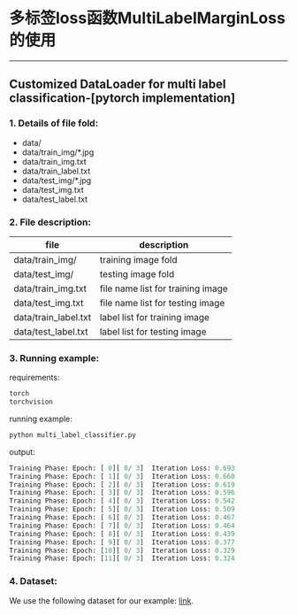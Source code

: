 # 多标签loss函数MultiLabelMarginLoss的使用
---
 Customized DataLoader for multi label classification-[pytorch implementation]
---

### 1. Details of file fold:
- data/
- data/train_img/*.jpg
- data/train_img.txt
- data/train_label.txt
- data/test_img/*.jpg
- data/test_img.txt
- data/test_label.txt

### 2. File description:

| file | description|
|---|---|
|data/train_img/|training image fold|
|data/test_img/|testing image fold|
|data/train_img.txt|file name list for training image |
|data/test_img.txt|file name list for testing image |
|data/train_label.txt|label list for training image|
|data/test_label.txt| label list for testing image|

### 3. Running example:
requirements:
```python
torch
torchvision
```
running example:
```python
python multi_label_classifier.py
```
output:
```python
Training Phase: Epoch: [ 0][ 0/ 3]	Iteration Loss: 0.693
Training Phase: Epoch: [ 1][ 0/ 3]	Iteration Loss: 0.660
Training Phase: Epoch: [ 2][ 0/ 3]	Iteration Loss: 0.619
Training Phase: Epoch: [ 3][ 0/ 3]	Iteration Loss: 0.596
Training Phase: Epoch: [ 4][ 0/ 3]	Iteration Loss: 0.542
Training Phase: Epoch: [ 5][ 0/ 3]	Iteration Loss: 0.509
Training Phase: Epoch: [ 6][ 0/ 3]	Iteration Loss: 0.467
Training Phase: Epoch: [ 7][ 0/ 3]	Iteration Loss: 0.464
Training Phase: Epoch: [ 8][ 0/ 3]	Iteration Loss: 0.439
Training Phase: Epoch: [ 9][ 0/ 3]	Iteration Loss: 0.377
Training Phase: Epoch: [10][ 0/ 3]	Iteration Loss: 0.329
Training Phase: Epoch: [11][ 0/ 3]	Iteration Loss: 0.324
```
### 4. Dataset:
We use the following dataset for our example:
[link](http://lamda.nju.edu.cn/data_MIMLimage.ashx).